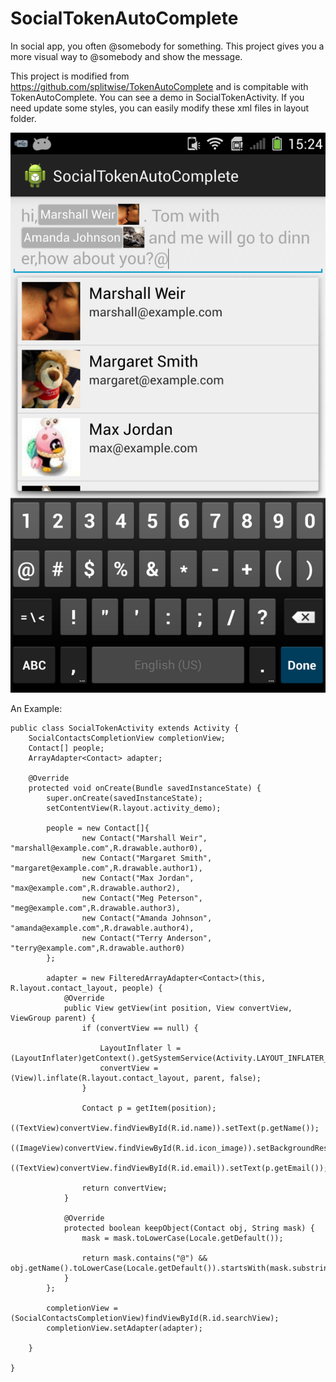 SocialTokenAutoComplete
=======================

In social app, you often @somebody for something. This project gives you a more visual way to @somebody and show the message.


This project is modified from https://github.com/splitwise/TokenAutoComplete and is compitable with TokenAutoComplete. You can see a demo in SocialTokenActivity. If you need update some styles, you can easily modify these xml files in layout folder.


![demo](https://github.com/bitjjj/SocialTokenAutoComplete/blob/master/demo.png)


An Example:

    public class SocialTokenActivity extends Activity {
        SocialContactsCompletionView completionView;
        Contact[] people;
        ArrayAdapter<Contact> adapter;
    
        @Override
        protected void onCreate(Bundle savedInstanceState) {
            super.onCreate(savedInstanceState);
            setContentView(R.layout.activity_demo);
    
            people = new Contact[]{
                    new Contact("Marshall Weir", "marshall@example.com",R.drawable.author0),
                    new Contact("Margaret Smith", "margaret@example.com",R.drawable.author1),
                    new Contact("Max Jordan", "max@example.com",R.drawable.author2),
                    new Contact("Meg Peterson", "meg@example.com",R.drawable.author3),
                    new Contact("Amanda Johnson", "amanda@example.com",R.drawable.author4),
                    new Contact("Terry Anderson", "terry@example.com",R.drawable.author0)
            };
    
            adapter = new FilteredArrayAdapter<Contact>(this, R.layout.contact_layout, people) {
                @Override
                public View getView(int position, View convertView, ViewGroup parent) {
                    if (convertView == null) {
    
                        LayoutInflater l = (LayoutInflater)getContext().getSystemService(Activity.LAYOUT_INFLATER_SERVICE);
                        convertView = (View)l.inflate(R.layout.contact_layout, parent, false);
                    }
    
                    Contact p = getItem(position);
                    ((TextView)convertView.findViewById(R.id.name)).setText(p.getName());
                    ((ImageView)convertView.findViewById(R.id.icon_image)).setBackgroundResource(p.getIcon());
                    ((TextView)convertView.findViewById(R.id.email)).setText(p.getEmail());
    
                    return convertView;
                }
    
                @Override
                protected boolean keepObject(Contact obj, String mask) {
                    mask = mask.toLowerCase(Locale.getDefault());
    
                    return mask.contains("@") && obj.getName().toLowerCase(Locale.getDefault()).startsWith(mask.substring(mask.lastIndexOf("@")+1));
                }
            };
    
            completionView = (SocialContactsCompletionView)findViewById(R.id.searchView);
            completionView.setAdapter(adapter);
            
        }
       
    }
